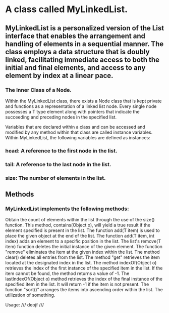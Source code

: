 # A class called MyLinkedList.
## MyLinkedList is a personalized version of the List interface that enables the arrangement and handling of elements in a sequential manner. The class employs a data structure that is doubly linked, facilitating immediate access to both the initial and final elements, and access to any element by index at a linear pace.

### The Inner Class of a Node.
Within the MyLinkedList class, there exists a Node class that is kept private and functions as a representation of a linked list node. Every single node possesses a T type element along with pointers that indicate the succeeding and preceding nodes in the specified list.

Variables that are declared within a class and can be accessed and modified by any method within that class are called instance variables.
Within MyLinkedList, the following variables are defined as instances:

### head: A reference to the first node in the list.
### tail: A reference to the last node in the list.
### size: The number of elements in the list.
## Methods
### MyLinkedList implements the following methods:

Obtain the count of elements within the list through the use of the size() function.
This method, contains(Object o), will yield a true result if the element specified is present in the list.
The function add(T item) is used to place the given object at the end of the list.
The function add(T item, int index) adds an element to a specific position in the list.
The list's remove(T item) function deletes the initial instance of the given element.
The function "remove" eliminates the item at the given index within the list.
The method clear() deletes all entries from the list.
The method "get" retrieves the item located at the designated index in the list.
The method indexOf(Object o) retrieves the index of the first instance of the specified item in the list. If the item cannot be found, the method returns a value of -1.
The lastIndexOf(Object o) method retrieves the index of the final instance of the specified item in the list. It will return -1 if the item is not present.
The function "sort()" arranges the items into ascending order within the list.
The utilization of something.

Usage:
/// deojf /// 

